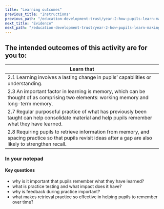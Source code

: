 ```yaml
---
title: "Learning outcomes"
previous_title: "Instructions"
previous_path: "/education-development-trust/year-2-how-pupils-learn-making-it-stick/autumn-week-2-ect-instructions"
next_title: "Evidence"
next_path: "/education-development-trust/year-2-how-pupils-learn-making-it-stick/autumn-week-2-ect-evidence"
---
```


## The intended outcomes of this activity are for you to:

| Learn that                                                                                                                                                    |
| ------------------------------------------------------------------------------------------------------------------------------------------------------------- |
| 2.1 Learning involves a lasting change in pupils’ capabilities or understanding.                                                                              |
| 2.3 An important factor in learning is memory, which can be thought of as comprising two elements: working memory and long-term memory.                       |
| 2.7 Regular purposeful practice of what has previously been taught can help consolidate material and help pupils remember what they have learned.             |
| 2.8 Requiring pupils to retrieve information from memory, and spacing practice so that pupils revisit ideas after a gap are also likely to strengthen recall. |



### In your notepad

#### Key questions

* why is it important that pupils remember what they have learned?
* what is practice testing and what impact does it have?
* why is feedback during practice important?
* what makes retrieval practice so effective in helping pupils to remember
      over time?


